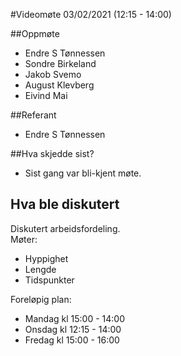 #Videomøte 03/02/2021 (12:15 - 14:00)

##Oppmøte
* Endre S Tønnessen
* Sondre Birkeland
* Jakob Svemo
* August Klevberg
* Eivind Mai

##Referant
* Endre S Tønnessen

##Hva skjedde sist?
* Sist gang var bli-kjent møte.

## Hva ble diskutert

Diskutert arbeidsfordeling. <br>
Møter: <br>
* Hyppighet
* Lengde
* Tidspunkter

Foreløpig plan:
* Mandag kl 15:00 - 14:00
* Onsdag kl 12:15 - 14:00  
* Fredag kl 15:00 - 16:00






